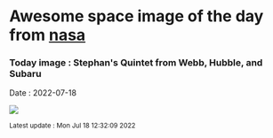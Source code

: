 
# Awesome space image of the day from [nasa](https://api.nasa.gov/)

### Today image : Stephan's Quintet from Webb, Hubble, and Subaru

Date : 2022-07-18


![](https://apod.nasa.gov/apod/image/2207/Quintet_JwstHstEtcGendler_960.jpg)

<small>Latest update : Mon Jul 18 12:32:09 2022</small>


